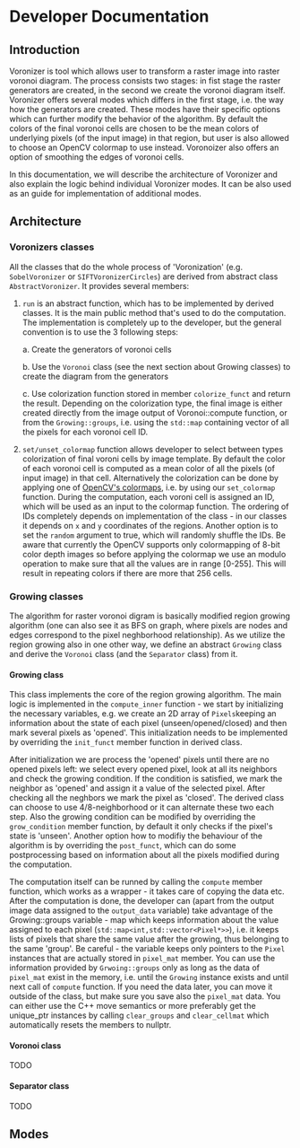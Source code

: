 # Developer Documentation

## Introduction
Voronizer is tool which allows user to transform a raster image into raster voronoi diagram. The process consists two stages: in fist stage the raster generators are created, in the second we create the voronoi diagram itself. Voronizer offers several modes which differs in the first stage, i.e. the way how the generators are created. These modes have their specific options which can further modify the behavior of the algorithm. By default the colors of the final voronoi cells are chosen to be the mean colors of underlying pixels (of the input image) in that region, but user is also allowed to choose an OpenCV colormap to use instead. Voronoizer also offers an option of smoothing the edges of voronoi cells.

In this documentation, we will describe the architecture of Voronizer and also explain the logic behind individual Voronizer modes. It can be also used as an guide for implementation of additional modes.

## Architecture

### Voronizers classes
All the classes that do the whole process of 'Voronization' (e.g. `SobelVoronizer` or `SIFTVoronizerCircles`) are derived from abstract class `AbstractVoronizer`. It provides several members:

1. `run` is an abstract function, which has to be implemented by derived classes. It is the main public method that's used to do the computation. The implementation is completely up to the developer, but the general convention is to use the 3 following steps:


    a. Create the generators of voronoi cells

    b. Use the `Voronoi` class (see the next section about Growing classes) to create the diagram from  the generators

    c. Use colorization function stored in member `colorize_funct` and return the result. Depending on the colorization type, the final image is either created directly from the image output of Voronoi::compute function, or from the `Growing::groups`, i.e. using the `std::map` containing vector of all the pixels for each voronoi cell ID.


2. `set/unset_colormap` function allows developer to select between types colorization of final voroni cells by image template. By default the color of each voronoi cell is computed as a mean color of all the pixels (of input image) in that cell. Alternatively the colorization can be done by applying one of [OpenCV's colormaps](https://docs.opencv.org/4.4.0/d3/d50/group__imgproc__colormap.html#ga9a805d8262bcbe273f16be9ea2055a65), i.e. by using our `set_colormap` function. During the computation, each voroni cell is assigned an ID, which will be used as an input to the colormap function. The ordering of IDs completely depends on implementation of the class - in our classes it depends on `x` and `y` coordinates of the regions. Another option is to set the `random` argument to true, which will randomly shuffle the IDs. Be aware that currently the OpenCV supports only colormapping of 8-bit color depth images so before applying the colormap we use an modulo operation to make sure that all the values are in range [0-255]. This will result in repeating colors if there are more that 256 cells.


###

### Growing classes
The algorithm for raster voronoi digram is basically modified region growing algorithm (one can also see it as BFS on graph, where pixels are nodes and edges correspond to the pixel neghborhood relationship). As we utilize the region growing also in one other way, we define an abstract `Growing` class and derive the `Voronoi` class (and the `Separator` class) from it.

#### Growing class
This class implements the core of the region growing algorithm. The main logic is implemented in the `compute_inner` function - we start by initializing the necessary variables, e.g. we create an 2D array of `Pixels`keeping an information about the state of each pixel (unseen/opened/closed) and then mark several pixels as 'opened'. This initialization needs to be implemented by overriding the `init_funct` member function in derived class.

After initialization we are process the 'opened' pixels until there are no opened pixels left: we select every opened pixel, look at all its neighbors and check the growing condition. If the condition is satisfied, we mark the neighbor as 'opened' and assign it a value of the selected pixel. After checking all the neghbors we mark the pixel as 'closed'. The derived class can choose to use 4/8-neighborhood or it can alternate these two each step. Also the growing condition can be modified by overriding the `grow_condition` member function, by default it only checks if the pixel's state is 'unseen'. Another option how to modifiy the behaviour of the algorithm is by overriding the `post_funct`, which can do some postprocessing based on information about all the pixels modified during the computation.

The computation itself can be runned by calling the `compute` member function, which works as a wrapper - it takes care of copying the data etc. After the computation is done, the developer can (apart from the output image data assigned to the `output_data` variable) take advantage of the Growing::groups variable - map which keeps information about the value assigned to each pixel (`std::map<int,std::vector<Pixel*>>`), i.e. it keeps lists of pixels that share the same value after the growing, thus belonging to the same 'group'. Be careful - the variable keeps only pointers to the `Pixel` instances that are actually stored in `pixel_mat` member. You can use the information provided by `Grwoing::groups` only as long as the data of `pixel_mat` exist in the memory, i.e. until the `Growing` instance exists and until next call of `compute` function. If you need the data later, you can move it outside of the class, but make sure you save also the `pixel_mat` data. You can either use the C++ move semantics or more preferably get the unique_ptr instances by calling `clear_groups` and `clear_cellmat` which automatically resets the members to nullptr.

#### Voronoi class
TODO

#### Separator class
TODO


## Modes

